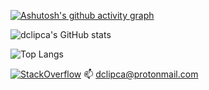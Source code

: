 [![Ashutosh's github activity graph](https://github-readme-activity-graph.vercel.app/graph?username=dclipca&bg_color=181818&color=ffffff&line=40d600&point=ffffff&area=true&hide_border=true)](https://github.com/ashutosh00710/github-readme-activity-graph)

![dclipca's GitHub stats](https://github-readme-stats.vercel.app/api?username=dclipca&show_icons=true&theme=dark)

![Top Langs](https://github-readme-stats.vercel.app/api/top-langs/?username=dclipca&layout=compact&theme=dark)

[![StackOverflow](https://img.shields.io/badge/StackOverflow-Dan%20Clipca-orange?style=flat-square&logo=stackoverflow)](https://stackoverflow.com/users/11356638/dclipca) 📫 dclipca@protonmail.com
